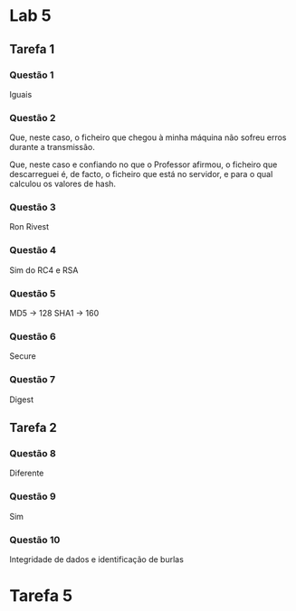 # Lab 5

## Tarefa 1
### Questão 1 
Iguais
### Questão 2
Que, neste caso, o ficheiro que chegou à minha máquina não sofreu erros durante a transmissão.

Que, neste caso e confiando no que o Professor afirmou, o ficheiro que descarreguei é, de facto, o ficheiro que está no servidor, e para o qual calculou os valores de hash.

### Questão 3
Ron Rivest
### Questão 4
Sim do RC4 e RSA
### Questão 5
MD5 -> 128
SHA1 -> 160
### Questão 6
Secure
### Questão 7
Digest

## Tarefa 2
### Questão 8
Diferente 
### Questão 9
Sim
### Questão 10
Integridade de dados e identificação de burlas

# Tarefa 5